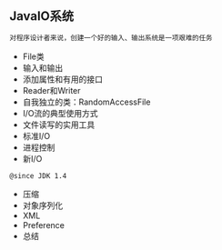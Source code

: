JavaIO系统
---
```markdown
对程序设计者来说，创建一个好的输入、输出系统是一项艰难的任务
```
- File类
- 输入和输出
- 添加属性和有用的接口
- Reader和Writer
- 自我独立的类：RandomAccessFile
- I/O流的典型使用方式
- 文件读写的实用工具
- 标准I/O
- 进程控制
- 新I/O
```
@since JDK 1.4
```
- 压缩
- 对象序列化
- XML
- Preference
- 总结
